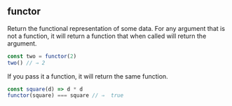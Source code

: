 ## functor

Return the functional representation of some data.
For any argument that is not a function, it will return a function that when called will return the argument.

```javascript
const two = functor(2)
two() // ⇒ 2
```

If you pass it a function, it will return the same function.

```javascript
const square(d) => d * d
functor(square) === square // ⇒  true
```
